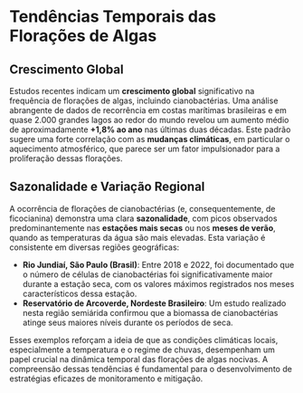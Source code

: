 # Tendências Temporais das Florações de Algas

## Crescimento Global

Estudos recentes indicam um **crescimento global** significativo na frequência de florações de algas, incluindo cianobactérias. Uma análise abrangente de dados de recorrência em costas marítimas brasileiras e em quase 2.000 grandes lagos ao redor do mundo revelou um aumento médio de aproximadamente **+1,8% ao ano** nas últimas duas décadas. Este padrão sugere uma forte correlação com as **mudanças climáticas**, em particular o aquecimento atmosférico, que parece ser um fator impulsionador para a proliferação dessas florações.

## Sazonalidade e Variação Regional

A ocorrência de florações de cianobactérias (e, consequentemente, de ficocianina) demonstra uma clara **sazonalidade**, com picos observados predominantemente nas **estações mais secas** ou nos **meses de verão**, quando as temperaturas da água são mais elevadas. Esta variação é consistente em diversas regiões geográficas:

*   **Rio Jundiaí, São Paulo (Brasil)**: Entre 2018 e 2022, foi documentado que o número de células de cianobactérias foi significativamente maior durante a estação seca, com os valores máximos registrados nos meses característicos dessa estação.
*   **Reservatório de Arcoverde, Nordeste Brasileiro**: Um estudo realizado nesta região semiárida confirmou que a biomassa de cianobactérias atinge seus maiores níveis durante os períodos de seca.

Esses exemplos reforçam a ideia de que as condições climáticas locais, especialmente a temperatura e o regime de chuvas, desempenham um papel crucial na dinâmica temporal das florações de algas nocivas. A compreensão dessas tendências é fundamental para o desenvolvimento de estratégias eficazes de monitoramento e mitigação.
